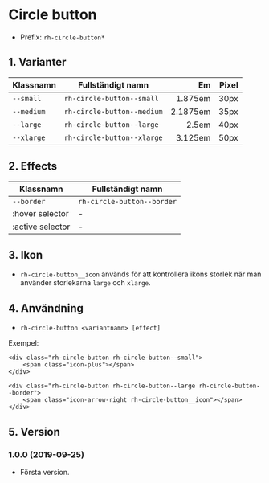 # Circle button
* Prefix: `rh-circle-button*`

## 1. Varianter
|Klassnamn|Fullständigt namn|Em|Pixel|
|---|---|---:|---:|
|`--small`|`rh-circle-button--small`|1.875em|30px|
|`--medium`|`rh-circle-button--medium`|2.1875em|35px|
|`--large`|`rh-circle-button--large`|2.5em|40px|
|`--xlarge`|`rh-circle-button--xlarge`|3.125em|50px|

## 2. Effects
|Klassnamn|Fullständigt namn|
|---|---|
|`--border`|`rh-circle-button--border`|
|:hover selector|-|
|:active selector|-|

## 3. Ikon
* `rh-circle-button__icon` används för att kontrollera ikons storlek när man använder storlekarna `large` och `xlarge`.

## 4. Användning
* `rh-circle-button <variantnamn> [effect]`

Exempel:

```
<div class="rh-circle-button rh-circle-button--small">
    <span class="icon-plus"></span>
</div>

<div class="rh-circle-button rh-circle-button--large rh-circle-button--border">
    <span class="icon-arrow-right rh-circle-button__icon"></span>
</div>
```

## 5. Version
### 1.0.0 (2019-09-25)
* Första version.